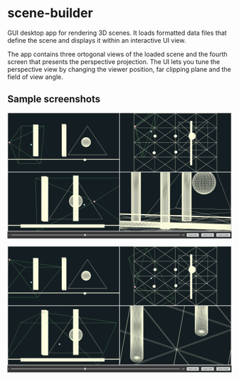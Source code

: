 # scene-builder
GUI desktop app for rendering 3D scenes. It loads formatted data files that define the scene and displays it within an interactive UI view. 

The app contains three ortogonal views of the loaded scene and the fourth screen that presents the perspective projection. The UI lets you tune the perspective view by changing the viewer position, far clipping plane and the field of view angle.

## Sample screenshots

![Screen](https://github.com/bpawluk/scene-builder/blob/master/SceneBuilder.PNG?raw=true)

![Screen](https://github.com/bpawluk/scene-builder/blob/master/SceneBuilder2.PNG?raw=true)

